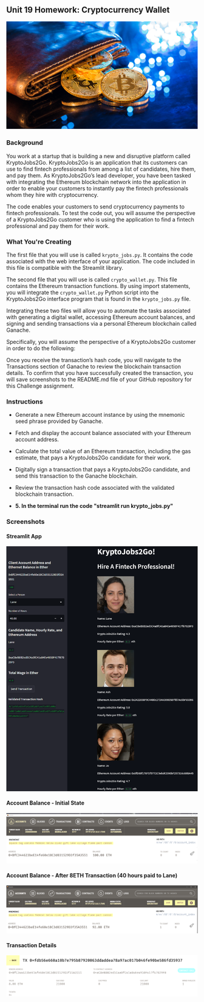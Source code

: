 ## Unit 19 Homework: Cryptocurrency Wallet

![An image shows a wallet with bitcoin.](Images/19-4-challenge-image.png)

### Background

You work at a startup that is building a new and disruptive platform called KryptoJobs2Go. KryptoJobs2Go is an application that its customers can use to find fintech professionals from among a list of candidates, hire them, and pay them. As KryptoJobs2Go’s lead developer, you have been tasked with integrating the Ethereum blockchain network into the application in order to enable your customers to instantly pay the fintech professionals whom they hire with cryptocurrency.

The code enables your customers to send cryptocurrency payments to fintech professionals. To test the code out, you will assume the perspective of a KryptoJobs2Go customer who is using the application to find a fintech professional and pay them for their work.

### What You're Creating

The first file that you will use is called `krypto_jobs.py`. It contains the code associated with the web interface of your application. The code included in this file is compatible with the Streamlit library. 

The second file that you will use is called `crypto_wallet.py`. This file contains the Ethereum transaction functions. By using import statements, you will integrate the `crypto_wallet.py` Python script into the KryptoJobs2Go interface program that is found in the `krypto_jobs.py` file.

Integrating these two files will allow you to automate the tasks associated with generating a digital wallet, accessing Ethereum account balances, and signing and sending transactions via a personal Ethereum blockchain called Ganache.

Specifically, you will assume the perspective of a KryptoJobs2Go customer in order to do the following:

Once you receive the transaction’s hash code, you will navigate to the Transactions section of Ganache to review the blockchain transaction details. To confirm that you have successfully created the transaction, you will save screenshots to the README.md file of your GitHub repository for this Challenge assignment.

### Instructions

* Generate a new Ethereum account instance by using the mnemonic seed phrase provided by Ganache.

* Fetch and display the account balance associated with your Ethereum account address.

* Calculate the total value of an Ethereum transaction, including the gas estimate, that pays a KryptoJobs2Go candidate for their work.

* Digitally sign a transaction that pays a KryptoJobs2Go candidate, and send this transaction to the Ganache blockchain.

* Review the transaction hash code associated with the validated blockchain transaction.

* **5. In the terminal run the code "streamlit run krypto_jobs.py"**

### Screenshots

#### Streamlit App
![image info](Images/kryptojobs2go.png)

#### Account Balance - Initial State
![image info](Images/initial_balance.png)

#### Account Balance - After 8ETH Transaction (40 hours paid to Lane)
![image info](Images/after_transaction_balance.png)

#### Transaction Details
![image info](Images/transaction_details.png)

